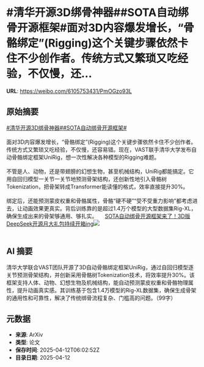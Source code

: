 # #清华开源3D绑骨神器##SOTA自动绑骨开源框架#面对3D内容爆发增长，“骨骼绑定”(Rigging)这个关键步骤依然卡住不少创作者。传统方式又繁琐又吃经验，不仅慢，还...

**URL**: https://weibo.com/6105753431/PmOGzo93L

## 原始摘要

<a href="https://m.weibo.cn/search?containerid=231522type%3D1%26t%3D10%26q%3D%23%E6%B8%85%E5%8D%8E%E5%BC%80%E6%BA%903D%E7%BB%91%E9%AA%A8%E7%A5%9E%E5%99%A8%23&amp;extparam=%23%E6%B8%85%E5%8D%8E%E5%BC%80%E6%BA%903D%E7%BB%91%E9%AA%A8%E7%A5%9E%E5%99%A8%23" data-hide=""><span class="surl-text">#清华开源3D绑骨神器#</span></a><a href="https://m.weibo.cn/search?containerid=231522type%3D1%26t%3D10%26q%3D%23SOTA%E8%87%AA%E5%8A%A8%E7%BB%91%E9%AA%A8%E5%BC%80%E6%BA%90%E6%A1%86%E6%9E%B6%23&amp;extparam=%23SOTA%E8%87%AA%E5%8A%A8%E7%BB%91%E9%AA%A8%E5%BC%80%E6%BA%90%E6%A1%86%E6%9E%B6%23" data-hide=""><span class="surl-text">#SOTA自动绑骨开源框架#</span></a><br><br>面对3D内容爆发增长，“骨骼绑定”(Rigging)这个关键步骤依然卡住不少创作者。传统方式又繁琐又吃经验，不仅慢，还容易错。现在，VAST联手清华大学发布自动骨骼绑定框架UniRig，想一次性解决各种模型的Rigging难题。<br><br>不管是人、动物，还是带翅膀的幻想生物，甚至机械结构，UniRig都能搞定。它用自回归模型一关节一关节地预测骨架结构，还创新性地引入骨骼树Tokenization，把骨架转成Transformer能读懂的格式，效率直接提升30%。<br><br>绑定后，还能预测蒙皮权重和骨骼属性，骨骼“硬不硬”“受不受重力影响”都考虑进去，让动画效果更真实。背后训练靠的是超过1.4万个模型的大型数据集Rig-XL，确保生成出来的骨架够通用、够扎实。 <a href="https://weibo.com/ttarticle/p/show?id=2309405154380557975634" data-hide=""><span class="url-icon"><img style="width: 1rem;height: 1rem" src="https://h5.sinaimg.cn/upload/2015/09/25/3/timeline_card_small_article_default.png" referrerpolicy="no-referrer"></span><span class="surl-text">SOTA自动绑骨开源框架来了！3D版DeepSeek开源月大礼包持续开箱ing</span></a><img style="" src="https://tvax1.sinaimg.cn/large/006Fd7o3gy1i0d9j283k5j30rs0fmtci.jpg" referrerpolicy="no-referrer"><br><br>

## AI 摘要

清华大学联合VAST团队开源了3D自动骨骼绑定框架UniRig，通过自回归模型逐关节预测骨架结构，并创新采用骨骼树Tokenization技术，将效率提升30%。该框架支持人体、动物、幻想生物及机械结构，能自动预测蒙皮权重和骨骼物理属性，提升动画真实感。其训练基于包含1.4万模型的Rig-XL数据集，确保生成骨架的通用性和可靠性，解决了传统绑骨流程复杂、门槛高的问题。（99字）

## 元数据

- **来源**: ArXiv
- **类型**: 论文
- **保存时间**: 2025-04-12T06:02:52Z
- **目录日期**: 2025-04-12
